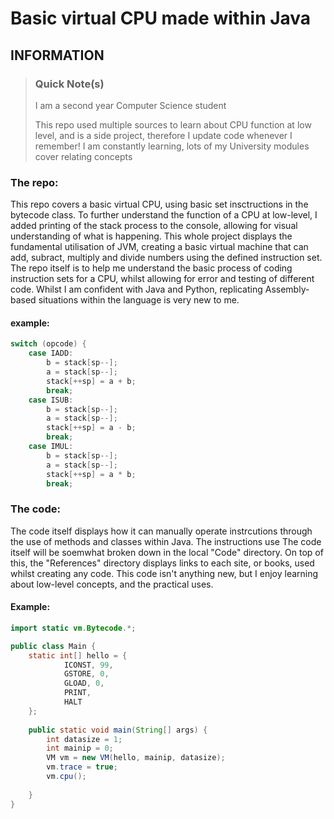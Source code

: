 # Basic virtual CPU made within Java

## INFORMATION

> ### Quick Note(s)
>
> I am a second year Computer Science student
> 
> This repo used multiple sources to learn about CPU function at low level, and is a side project, therefore I update code whenever I remember!
> I am constantly learning, lots of my University modules cover relating concepts
>

### The repo:

<p>This repo covers a basic virtual CPU, using basic set insctructions in the bytecode class. To further understand the function of a CPU at low-level, I added printing of the stack process to the console, allowing for visual understanding of what is happening. This whole project displays the fundamental utilisation of JVM, creating a basic virtual machine that can add, subract, multiply and divide numbers using the defined instruction set. The repo itself is to help me understand the basic process of coding instruction sets for a CPU, whilst allowing for error and testing of different code. Whilst I am confident with Java and Python, replicating Assembly-based situations within the language is very new to me.</p>

#### example:

```Java
switch (opcode) {
	case IADD:
		b = stack[sp--];
		a = stack[sp--];
		stack[++sp] = a + b;
		break;
	case ISUB:
		b = stack[sp--];
		a = stack[sp--];
		stack[++sp] = a - b;
		break;
	case IMUL:
		b = stack[sp--];
		a = stack[sp--];
		stack[++sp] = a * b;
		break;
```

### The code:

<p>The code itself displays how it can manually operate instrcutions through the use of methods and classes within Java. The instructions use The code itself will be soemwhat broken down in the local "Code" directory. On top of this, the "References" directory displays links to each site, or books, used whilst creating any code. This code isn't anything new, but I enjoy learning about low-level concepts, and the practical uses.</p>

#### Example:

```Java
import static vm.Bytecode.*;

public class Main {
	static int[] hello = {
			ICONST, 99,
			GSTORE, 0,
			GLOAD, 0,
			PRINT,
			HALT
	};
	
	public static void main(String[] args) {
		int datasize = 1;
		int mainip = 0;
		VM vm = new VM(hello, mainip, datasize);
		vm.trace = true;
		vm.cpu();
		
	}
}
```

